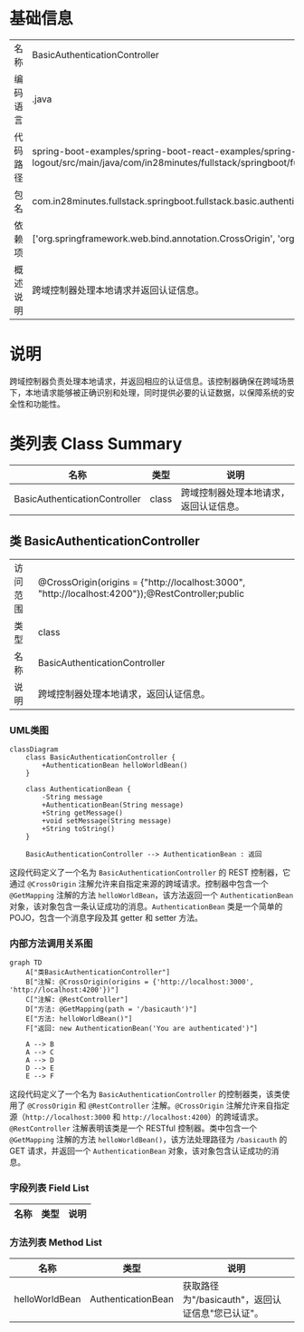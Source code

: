 # 基础信息

|      |      |
|------|------|
| 名称 | BasicAuthenticationController |
| 编码语言 | .java |
| 代码路径 | spring-boot-examples/spring-boot-react-examples/spring-boot-react-basic-auth-login-logout/backend-spring-boot-react-basic-auth-login-logout/src/main/java/com/in28minutes/fullstack/springboot/fullstack/basic/authentication/springbootfullstackbasicauthloginlogout/basic/auth/BasicAuthenticationController.java |
| 包名 | com.in28minutes.fullstack.springboot.fullstack.basic.authentication.springbootfullstackbasicauthloginlogout.basic.auth |
| 依赖项 | ['org.springframework.web.bind.annotation.CrossOrigin', 'org.springframework.web.bind.annotation.GetMapping', 'org.springframework.web.bind.annotation.RestController'] |
| 概述说明 | 跨域控制器处理本地请求并返回认证信息。 |

# 说明

跨域控制器负责处理本地请求，并返回相应的认证信息。该控制器确保在跨域场景下，本地请求能够被正确识别和处理，同时提供必要的认证数据，以保障系统的安全性和功能性。

# 类列表 Class Summary

| 名称   | 类型  | 说明 |
|-------|------|-------------|
| BasicAuthenticationController | class | 跨域控制器处理本地请求，返回认证信息。 |



## 类 BasicAuthenticationController

|      |      |
|------|------|
| 访问范围 | @CrossOrigin(origins = {"http://localhost:3000", "http://localhost:4200"});@RestController;public |
| 类型 | class |
| 名称 | BasicAuthenticationController |
| 说明 | 跨域控制器处理本地请求，返回认证信息。 |


### UML类图

```mermaid
classDiagram
    class BasicAuthenticationController {
        +AuthenticationBean helloWorldBean()
    }

    class AuthenticationBean {
        -String message
        +AuthenticationBean(String message)
        +String getMessage()
        +void setMessage(String message)
        +String toString()
    }

    BasicAuthenticationController --> AuthenticationBean : 返回
```

这段代码定义了一个名为 `BasicAuthenticationController` 的 REST 控制器，它通过 `@CrossOrigin` 注解允许来自指定来源的跨域请求。控制器中包含一个 `@GetMapping` 注解的方法 `helloWorldBean`，该方法返回一个 `AuthenticationBean` 对象，该对象包含一条认证成功的消息。`AuthenticationBean` 类是一个简单的 POJO，包含一个消息字段及其 getter 和 setter 方法。


### 内部方法调用关系图

```mermaid
graph TD
    A["类BasicAuthenticationController"]
    B["注解: @CrossOrigin(origins = {'http://localhost:3000', 'http://localhost:4200'})"]
    C["注解: @RestController"]
    D["方法: @GetMapping(path = '/basicauth')"]
    E["方法: helloWorldBean()"]
    F["返回: new AuthenticationBean('You are authenticated')"]

    A --> B
    A --> C
    A --> D
    D --> E
    E --> F
```

这段代码定义了一个名为 `BasicAuthenticationController` 的控制器类，该类使用了 `@CrossOrigin` 和 `@RestController` 注解。`@CrossOrigin` 注解允许来自指定源（`http://localhost:3000` 和 `http://localhost:4200`）的跨域请求。`@RestController` 注解表明该类是一个 RESTful 控制器。类中包含一个 `@GetMapping` 注解的方法 `helloWorldBean()`，该方法处理路径为 `/basicauth` 的 GET 请求，并返回一个 `AuthenticationBean` 对象，该对象包含认证成功的消息。

### 字段列表 Field List

| 名称  | 类型  | 说明 |
|-------|-------|------|

### 方法列表 Method List

| 名称  | 类型  | 说明 |
|-------|-------|------|
| helloWorldBean | AuthenticationBean | 获取路径为"/basicauth"，返回认证信息"您已认证"。 |




